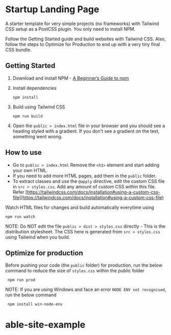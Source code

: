 # Startup Landing Page

A starter template for very simple projects (no frameworks) with Tailwind CSS setup as a PostCSS plugin. You only need to install NPM.

Follow the Getting Started guide and build websites with Tailwind CSS. Also, follow the steps to Optimize for Production to end up with a very tiny final CSS bundle.

## Getting Started

1.  Download and install NPM - [A Beginner’s Guide to npm](https://www.sitepoint.com/npm-guide/)

2.  Install dependencies

        npm install

3.  Build using Tailwind CSS

        npm run build

4.  Open the `public > index.html` file in your browser and you should see a heading styled with a gradient. If you don't see a gradient on the text, something went wrong.

## How to use

- Go to `public > index.html` Remove the `<h1>` element and start adding your own HTML.
- If you need to add more HTML pages, add them in the `public` folder.
- To extract classes and use the `@apply` directive, edit the custom CSS file in `src > styles.css`. Add any amount of custom CSS within this file. Refer [https://tailwindcss.com/docs/installation#using-a-custom-css-file](https://tailwindcss.com/docs/installation#using-a-custom-css-file)

Watch HTML files for changes and build automatically everytime using

    npm run watch

NOTE: Do NOT edit the file `public > dist > styles.css` directly - This is the distribution stylesheet. The CSS here is generated from `src > styles.css` using Tailwind when you build.

## Optimize for production

Before pushing your code (the `public` folder) for production, run the below command to reduce the size of `styles.css` within the public folder

     npm run prod

NOTE: If you are using Windows and face an error `NODE ENV not recognised`, run the below command

     npm install win-node-env
# able-site-example
